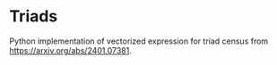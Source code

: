 # Triads
Python implementation of vectorized expression for triad census from https://arxiv.org/abs/2401.07381.
